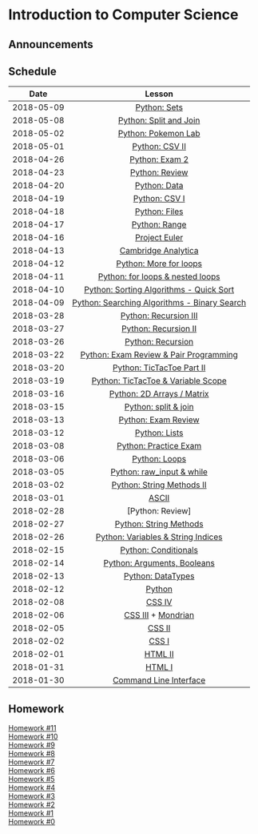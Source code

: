 # Introduction to Computer Science

## Announcements

## Schedule
|  Date      | Lesson |
|:----------:|:------:|
| 2018-05-09|[Python: Sets](python/sets.md)|
| 2018-05-08|[Python: Split and Join](python/moredata.md)|
| 2018-05-02|[Python: Pokemon Lab](pokemon_lab/pokemon.md)|
| 2018-05-01|[Python: CSV II](python/sats.md)|
| 2018-04-26|[Python: Exam 2](python/exam2.md)|
| 2018-04-23|[Python: Review](python/solutions/projecteuler.md)|
| 2018-04-20|[Python: Data](python/sats.md)|
| 2018-04-19|[Python: CSV I](python/csv.md)|
| 2018-04-18|[Python: Files](python/files.md)|
| 2018-04-17|[Python: Range](python/range.md)|
| 2018-04-16|[Project Euler](python/euler.md)|
| 2018-04-13|[Cambridge Analytica](python/basicdb.md)|
| 2018-04-12|[Python: More for loops](python/forfor.md)|
| 2018-04-11|[Python: for loops & nested loops](python/for.md)|
| 2018-04-10|[Python: Sorting Algorithms - Quick Sort](python/sort.md)|
| 2018-04-09|[Python: Searching Algorithms - Binary Search](python/binarysearch.md)|
| 2018-03-28|[Python: Recursion III](python/recursionIII.md)|
| 2018-03-27|[Python: Recursion II](python/recursionII.md)|
| 2018-03-26|[Python: Recursion](python/recursion.md)|
| 2018-03-22|[Python: Exam Review & Pair Programming](python/practice_exam_2.md)|
| 2018-03-20|[Python: TicTacToe Part II](python/scope.md)|
| 2018-03-19|[Python: TicTacToe & Variable Scope](python/scope.md)|
| 2018-03-16|[Python: 2D Arrays / Matrix](python/matrix.md)|
| 2018-03-15|[Python: split & join](python/string_list.md)|
| 2018-03-13|[Python: Exam Review](python/exam1.md)|
| 2018-03-12|[Python: Lists](python/lists1.md)|
| 2018-03-08|[Python: Practice Exam](python/practice.md)|
| 2018-03-06|[Python: Loops](python/loops2.md)|
| 2018-03-05 |[Python: raw_input & while](python/loops.md)|
| 2018-03-02 |[Python: String Methods II](python/strings/methods2.md)|
| 2018-03-01 |[ASCII](python/strings/ascii.md)|
| 2018-02-28 |[Python: Review]|
| 2018-02-27 |[Python: String Methods](python/strings/methods.md)|
| 2018-02-26 |[Python: Variables & String Indices](python/strings/intro.md)|
| 2018-02-15 |[Python: Conditionals](python/conditionals.md)|
| 2018-02-14 |[Python: Arguments, Booleans](python/boolean.md)|
| 2018-02-13 |[Python: DataTypes](python/datatypes.md)|
| 2018-02-12 |[Python](python/setup.md)|
| 2018-02-08 |[CSS IV](css/css_basics4.md)|
| 2018-02-06 |[CSS III](css/css_basics3.md) + [Mondrian](css/mondrian.md)|
| 2018-02-05 |[CSS II](css/css_basics2.md)|
| 2018-02-02 |[CSS I](css/css_basics1.md)|
| 2018-02-01 |[HTML II](html/html_basics2.md)|
| 2018-01-31 |[HTML I](html/html_basics1.md)|
| 2018-01-30 |[Command Line Interface](cli/command_line.md)|

## Homework
[Homework #11](./homework/homework11.md) <br>
[Homework #10](./homework/homework10.md) <br>
[Homework #9](./homework/homework9.md) <br>
[Homework #8](./homework/homework8.md) <br>
[Homework #7](./homework/homework7.md) <br>
[Homework #6](./homework/homework6.md) <br>
[Homework #5](./homework/homework5.md) <br>
[Homework #4](./homework/homework4.md) <br>
[Homework #3](./homework/homework3.md) <br>
[Homework #2](./homework/homework2.md) <br>
[Homework #1](./homework/homework1.md)<br>
[Homework #0](./homework/homework0.md)
